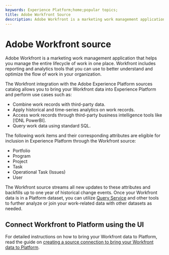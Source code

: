 ```yaml
---
keywords: Experience Platform;home;popular topics;
title: Adobe Workfront Source
description: Adobe Workfront is a marketing work management application that helps you manage the entire lifecycle of work in one place. Workfront includes reporting and analytics tools that you can use to better understand and optimize the flow of work in your organization. 
---
```

# Adobe Workfront source

Adobe Workfront is a marketing work management application that helps you manage the entire lifecycle of work in one place. Workfront includes reporting and analytics tools that you can use to better understand and optimize the flow of work in your organization. 

The Workfront integration with the Adobe Experience Platform sources catalog allows you to bring your Workfront data into Experience Platform and perform use cases such as:

* Combine work records with third-party data.
* Apply historical and time-series analytics on work records.
* Access work records through third-party business intelligence tools like [!DNL PowerBI].
* Query work data using standard SQL.

The following work items and their corresponding attributes are eligible for inclusion in Experience Platform through the Workfront source:

* Portfolio
* Program
* Project
* Task
* Operational Task (Issues)
* User

The Workfront source streams all new updates to these attributes and backfills up to one year of historical change events. Once your Workfront data is in a Platform dataset, you can utilize [Query Service](../../../query-service/home.md) and other tools to further analyze or join your work-related data with other datasets as needed.

## Connect Workfront to Platform using the UI

For detailed instructions on how to bring your Workfront data to Platform, read the guide on [creating a source connection to bring your Workfront data to Platform](../../tutorials/ui/create/adobe-applications/workfront.md).